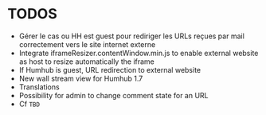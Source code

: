 TODOS 
=====

- Gérer le cas ou HH est guest pour rediriger les URLs reçues par mail correctement vers le site internet externe
- Integrate iframeResizer.contentWindow.min.js to enable external website as host to resize automatically the iframe
- If Humhub is guest, URL redirection to external website
- New wall stream view for Humhub 1.7
- Translations
- Possibility for admin to change comment state for an URL
- Cf `TBD`